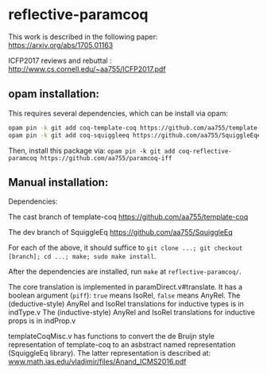 # reflective-paramcoq

This work is described in the following paper:
https://arxiv.org/abs/1705.01163

ICFP2017 reviews and rebuttal : http://www.cs.cornell.edu/~aa755/ICFP2017.pdf

## opam installation:
This requires several dependencies, which can be install via opam:

```sh
opam pin -k git add coq-template-coq https://github.com/aa755/template-coq#cast
opam pin -k git add coq-squiggleeq https://github.com/aa755/SquiggleEq#dev
```

Then, install this package via: `opam pin -k git add coq-reflective-paramcoq https://github.com/aa755/paramcoq-iff`

## Manual installation:

Dependencies:

The cast branch of template-coq https://github.com/aa755/template-coq

The dev branch of SquiggleEq https://github.com/aa755/SquiggleEq

For each of the above, it should suffice to `git clone ...; git checkout [branch]; cd ...; make; sudo make install`.

After the dependencies are installed, run `make` at `reflective-paramcoq/`.

The core translation is implemented in paramDirect.v#translate. It has a boolean argument (`piff`): `true` means IsoRel, `false` means AnyRel.
The (deductive-style) AnyRel and IsoRel translations for inductive types is in indType.v
The (inductive-style) AnyRel and IsoRel translations for inductive props is in indProp.v

templateCoqMisc.v has functions to convert the de Bruijn style representation of template-coq to an asbstract named representation (SquiggleEq library). The latter representation is described at:
www.math.ias.edu/vladimir/files/Anand_ICMS2016.pdf
